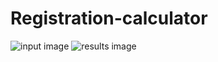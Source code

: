 # Registration-calculator
 
![input image](https://user-images.githubusercontent.com/34364128/133913490-033fbf0d-f52d-4fcd-8d43-70f5bffe1fb2.png)
![results image](https://user-images.githubusercontent.com/34364128/133913663-8089c8a2-913c-4a16-97a8-b0f90f5b9266.png)

